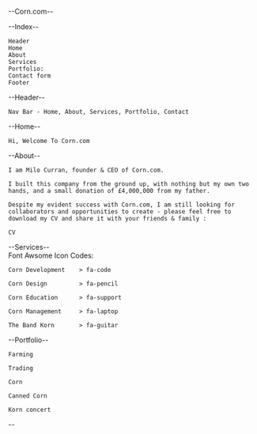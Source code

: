 --Corn.com--

--Index--

    Header
    Home
    About
    Services
    Portfolio:
    Contact form
    Footer

--Header--

    Nav Bar - Home, About, Services, Portfolio, Contact

--Home--

    Hi, Welcome To Corn.com

--About--

    I am Milo Curran, founder & CEO of Corn.com.

    I built this company from the ground up, with nothing but my own two hands, and a small donation of £4,000,000 from my father.

    Despite my evident success with Corn.com, I am still looking for collaborators and opportunities to create - please feel free to download my CV and share it with your friends & family : 
    
    CV


--Services--        
                        Font Awsome Icon Codes:

    Corn Development    > fa-code    

    Corn Design         > fa-pencil

    Corn Education      > fa-support

    Corn Management     > fa-laptop

    The Band Korn       > fa-guitar


--Portfolio--

    Farming

    Trading

    Corn

    Canned Corn

    Korn concert

--



